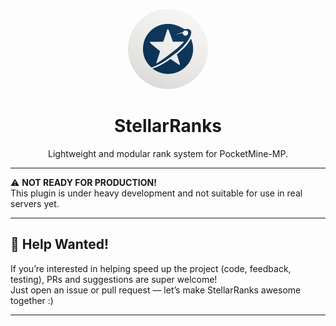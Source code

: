 <p align="center">
  <img src="./icon.png" height="128" style="border-radius: 50%;" alt="StellarRanks Icon" />
</p>

<h1 align="center">StellarRanks</h1>
<p align="center">
  Lightweight and modular rank system for PocketMine-MP.
</p>

---

⚠️ **NOT READY FOR PRODUCTION!**  
This plugin is under heavy development and not suitable for use in real servers yet.

---

## 🚀 Help Wanted!

If you’re interested in helping speed up the project (code, feedback, testing), PRs and suggestions are super welcome!  
Just open an issue or pull request — let’s make StellarRanks awesome together :)

---
 
